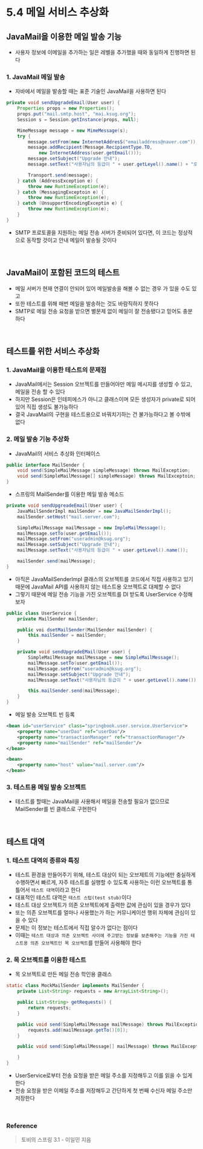 # 5.4 메일 서비스 추상화
## JavaMail을 이용한 메일 발송 기능
* 사용자 정보에 이메일을 추가하는 일은 레벨을 추가했을 때와 동일하게 진행하면 된다

### 1. JavaMail 메일 발송
* 자바에서 메일을 발송할 때는 표준 기술인 JavaMail을 사용하면 된다

```java
private void sendUpgradeEmail(User user) {
    Properties props = new Properties();
    props.put("mail.smtp.host", "mai.ksug.org");
    Session s = Session.getInstance(props, null);

    MimeMessage message = new MimeMessage(s);
    try {
        message.setFrom(new InternetAddresS("emailaddress@naver.com"));
        message.addRecipient(Message.RecipientType.TO,
            new InternetAddress(user.getEmail()));
        message.setSubject("Upgrade 안내");
        message.setText("사용자님의 등급이 " + user.getLeyel().name() + "로 업그레이드 되었습니다.");

        Transport.send(message);
    } catch (AddressException e) {
        throw new RuntimeException(e);
    } catch (MessagingExceptoin e) {
        throw new RuntimeException(e);
    } catch (UnsupportEncodingExceptin e) {
        throw new RuntimeException(e);
    }
}
```

* SMTP 프로토콜을 지원하는 메일 전송 서버가 준비되어 있다면, 이 코드는 정상적으로 동작할 것이고 안내 메일이 발송될 것이다

</br>

## JavaMail이 포함된 코드의 테스트
* 메일 서버가 현재 연결이 안되어 있어 메일발송을 해볼 수 없는 경우 가 있을 수도 있고
* 또한 테스트를 위해 매번 메일을 발송하는 것도 바람직하지 못하다
* SMTP로 메일 전송 요청을 받으면 별문제 없이 메일이 잘 전송됐다고 믿어도 충분하다

</br>

## 테스트를 위한 서비스 추상화
### 1. JavaMail을 이용한 테스트의 문제점
* JavaMail에서는 Session 오브젝트를 만들어야만 메일 메시지를 생성할 수 있고, 메일을 전송 할 수 있다
* 하지만 Session은 인테피에스가 아니고 클래스이며 모든 생성자가 private로 되어있어 직접 생성도 불가능하다
* 결국 JavaMail의 구현을 테스트용으로 바꿔치기하는 건 불가능하다고 볼 수밖에 없다

### 2. 메일 발송 기능 추상화
* JavaMail의 서비스 추상화 인터페이스

```java
public interface MailSender {
    void send(SimpleMailMessage simpleMessage) throws MailException;
    void send(SimpleMailMessage[] simpleMessage) throws MailExceptoin;
}
```

* 스프링의 MailSender를 이용한 메일 발송 메소드

```java
private void sendUpgreadeEmail(User user) {
    JavaMailSenderImpl mailSender = new JavaMailSenderImpl();
    mailSender.setHost("mail.server.com");

    SimpleMailMessage mailMessage = new ImpleMailMessage();
    mailMessage.setTo(user.getEmail());
    mailMessage.setFrom("useradmin@ksug.org");
    mailMessage.setSubject("Upgrade 안내");
    mailMessage.setText("사용자님의 등급이 " + user.getLevel().name());

    mailSender.send(mailMessage);
}
```

* 아직은 JavaMailSenderImpl 클래스의 오브젝트를 코드에서 직접 사용하고 있기 때문에 JavaMail API를 사용하지 않는 테스트용 오브젝트로 대체할 수 없다
* 그렇기 때문에 메일 전송 기능을 가진 오브젝트를 DI 받도록 UserService 수정해보자

```java
public class UserService {
    private MailSender mailSender;

    public voi dsetMailSender(MailSender mailSender) {
        this.mailSender = mailSender;
    }

    private void sendUpgradeEMail(User user) {
        SimpleMailMessage mailMessage = new SimpleMailMessage();
        mailMessage.setTo(user.getEmail());
        mailMessage.setFrom("useradmin@ksug.org");
        mailMessage.setSubject("Upgrade 안내");
        mailMessage.setText("사용자님의 등급이 " + user.getLevel().name());

        this.mailSender.send(mailMessage);
    }
}
```

* 메일 발송 오브젝트 빈 등록

```xml
<bean id="userService" class="springbook.user.service.UserService">
    <property name="userDao" ref="userDao"/>
    <property name="transactionManager" ref="transactionManager"/>
    <property name="mailSender" ref="mailSender"/>
</bean>

<bean>
    <property name="host" value="mail.server.com"/>
</bean>
```

### 3. 테스트용 메일 발송 오브젝트
* 테스트를 할때는 JavaMail을 사용해서 메일을 전송할 필요가 없으므로 MailSender를 빈 클래스로 구현한다



</br>

## 테스트 대역
### 1. 테스트 대역의 종류와 특징
* 테스트 환경을 만들어주기 위해, 테스트 대상이 되는 오브제트의 기능에만 충실하게 수행하면서 빠르게, 자주 테스트를 실행할 수 있도록 사용하는 이런 오브젝트를 통틀어서 `테스트 대역`이라고 한다
* 대표적인 테스트 대역은 `테스트 스텁(test stub)`이다
* 테스트 대상 오브젝트가 의존 오브젝트에게 출력한 값에 관심이 있을 경우가 있다
* 또는 의존 오브젝트를 얼마나 사용했는가 하는 커뮤니케이션 행위 자체에 관심이 있을 수 있다
* 문제는 이 정보는 테스트에서 직접 알수가 없다는 점이다
* 이때는 `테스트 대상과 의존 오브젝트 사이에 주고받는 정보를 보존해주는 기능을 가진 테스트용 의존 오브젝트인 목 오브젝트`를 만들어 사용해야 한다

### 2. 목 오브젝트를 이용한 테스트
* 목 오브젝트로 만든 메일 전송 학인용 클래스

```java
static class MockMailSender implements MailSender {
    private List<String> requests = new ArrayList<String>();

    public List<String> getRequests() {
        return requests;
    }

    public void send(SimpleMailMessage mailMessage) throws MailException {
        requests.add(mailMessage.getTo()[0]);
    }

    public void send(SimpleMailMessage[] mailMessage) throws MailException {

    }
}
```

* UserService로부터 전송 요청을 받은 메일 주소를 지정해두고 이를 읽을 수 있게 한다
* 전송 요청을 받은 이메일 주소를 저장해두고 간단하게 첫 번째 수신자 메일 주소만 저장한다

</br>

### Reference
> 토비의 스프링 3.1 - 이일민 지음